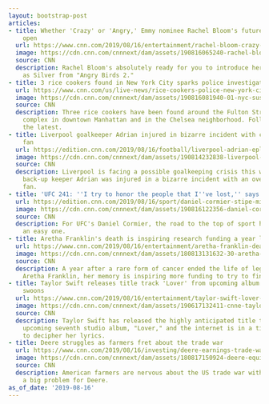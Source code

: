 ```yaml
---
layout: bootstrap-post
articles:
- title: Whether 'Crazy' or 'Angry,' Emmy nominee Rachel Bloom's future looks wide
    open
  url: https://www.cnn.com/2019/08/16/entertainment/rachel-bloom-crazy-birds/index.html
  image: https://cdn.cnn.com/cnnnext/dam/assets/190816065240-rachel-bloom-super-tease.jpg
  source: CNN
  description: Rachel Bloom's absolutely ready for you to introduce her to your kids
    as Silver from "Angry Birds 2."
- title: 3 rice cookers found in New York City sparks police investigation
  url: https://www.cnn.com/us/live-news/rice-cookers-police-new-york-city/index.html
  image: https://cdn.cnn.com/cnnnext/dam/assets/190816081940-01-nyc-suspicious-packages-0816-super-tease.jpg
  source: CNN
  description: Three rice cookers have been found around the Fulton Street subway
    complex in downtown Manhattan and in the Chelsea neighborhood. Follow here for
    the latest.
- title: Liverpool goalkeeper Adrian injured in bizarre incident with celebrating
    fan
  url: https://edition.cnn.com/2019/08/16/football/liverpool-adrian-epl-jurgen-klopp-injury-spt-intl/index.html
  image: https://cdn.cnn.com/cnnnext/dam/assets/190814232838-liverpool-chelsea-10-super-tease.jpg
  source: CNN
  description: Liverpool is facing a possible goalkeeping crisis this weekend after
    back-up keeper Adrian was injured in a bizarre incident with an overenthusiastic
    fan.
- title: 'UFC 241: ''I try to honor the people that I''ve lost,'' says Daniel Cormier'
  url: https://edition.cnn.com/2019/08/16/sport/daniel-cormier-stipe-miocic-rematch-ufc-spt-intl/index.html
  image: https://cdn.cnn.com/cnnnext/dam/assets/190816122356-daniel-cormier-derrick-lewis-belts-super-tease.jpg
  source: CNN
  description: For UFC's Daniel Cormier, the road to the top of sport hasn't been
    an easy one.
- title: Aretha Franklin's death is inspiring research funding a year later
  url: https://www.cnn.com/2019/08/16/entertainment/aretha-franklin-death-anniversary-cancer-fund-trnd/index.html
  image: https://cdn.cnn.com/cnnnext/dam/assets/180813131632-30-aretha-franklin-gallery-super-tease.jpg
  source: CNN
  description: A year after a rare form of cancer ended the life of legendary singer
    Aretha Franklin, her memory is inspiring more funding to try to find a cure.
- title: Taylor Swift releases title track 'Lover' from upcoming album and the internet
    swoons
  url: https://www.cnn.com/2019/08/16/entertainment/taylor-swift-lover-lyrics-trnd/index.html
  image: https://cdn.cnn.com/cnnnext/dam/assets/190617132411-cnne-taylor-swift-new-song-video-super-tease.jpg
  source: CNN
  description: Taylor Swift has released the highly anticipated title track off her
    upcoming seventh studio album, "Lover," and the internet is in a tizzy trying
    to decipher her lyrics.
- title: Deere struggles as farmers fret about the trade war
  url: https://www.cnn.com/2019/08/16/investing/deere-earnings-trade-war-farmers/index.html
  image: https://cdn.cnn.com/cnnnext/dam/assets/180817150924-deere-equipment-super-tease.jpg
  source: CNN
  description: American farmers are nervous about the US trade war with China. That's
    a big problem for Deere.
as_of_date: '2019-08-16'
---
```



